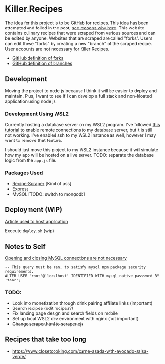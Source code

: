 # Killer.Recipes
The idea for this project is to be GitHub for recipes. This idea has been attempted and failed in the past, [see reasons why here](https://google.com). This website contains culinary recipes that were scraped from various sources and can be edited by anyone. Websites that are scraped are called "forks". Users can edit these "forks" by creating a new "branch" of the scraped recipe. User accounts are not necessary for Killer Recipes.

* [GitHub definition of forks](https://docs.github.com/en/github/collaborating-with-pull-requests/working-with-forks/about-forks)
* [GitHub definition of branches](https://docs.github.com/en/github/collaborating-with-pull-requests/proposing-changes-to-your-work-with-pull-requests/about-branches)

## Development
Moving the project to node js because I think it will be easier to deploy and maintain. Plus, I want to see if I can develop a full stack and non-bloated application using node js.


### Development Using WSL2
Currently hosting a database server on my WSL2 program. I've followed [this tutorial](https://www.digitalocean.com/community/tutorials/how-to-allow-remote-access-to-mysql) to enable remote connections to my database server, but it is still not working. I've enabled ssh to my WSL2 instance as well, however I may want to remove that feature.


I should just move this project to my WSL2 instance because it will simulate how my app will be hosted on a live server. 
TODO: separate the database logic from the `app.js` file.

### Packages Used
* [Recipe-Scraper](https://www.npmjs.com/package/recipe-scraper) [Kind of ass]
* [Express](https://www.npmjs.com/package/express)
* [MySQL](npmjs.com/package/mysql) [TODO: switch to mongodb]

## Deployment (WIP)
[Article used to host application](https://www.digitalocean.com/community/tutorials/how-to-set-up-a-node-js-application-for-production-on-debian-9)

Execute `deploy.sh` (wip)

## Notes to Self
[Opening and closing MySQL connections are not necessary](https://stackoverflow.com/questions/14087924/cannot-enqueue-handshake-after-invoking-quit)

```
-- This query must be ran, to satisfy mysql npm package security requirements.
ALTER USER 'root'@'localhost' IDENTIFIED WITH mysql_native_password BY 'toor';
```

### TODO:
* Look into monetization through drink pairing affiliate links (important)
* Search recipes (edit recipes?)
* Fix landing page design and search fields on mobile 
* Set up local WSL2 dev environment with nginx (not important)
* <strike>Change scraper.html to scraper.ejs</strike>

## Recipes that take too long
* https://www.closetcooking.com/carne-asada-with-avocado-salsa-verde/



